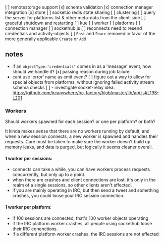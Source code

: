 [ ] remotestorage support
[x] schema validation
[x] connection manager integration
[x] store
[ ] socket.io redis state sharing
[ ] clustering
[ ] query the server for platforms list & other meta-data from the client-side
[ ] graceful shutdown and restarting
  [ ] kue
  [ ] worker
  [ ] platforms
  [ ] connection manager
  [ ] sockethub.js
[ ] reconnects need to resend credentials and activity-objects
[ ] `Post` and `Share` removed in favor of the more generally applicable `Create` or `Add`

## notes
- if an `objectType:'credentials'` comes in as a 'message' event, how should
  we handle it?
[x] passing reason during job failure
- cant use 'error' name as emit event?
[ ] figure out a way to allow for special objects from platforms, without ignoring failed activity stream schema checks
[ ] - investigate socket-relay idea. https://github.com/ircanywhere/irc-factory/blob/master/lib/api.js#L198-L201

### Workers
Should workers spawned for each session? or one per platform? or both? 

It kinda makes sense that there are no workers running by default, and when a new session connects, a new worker is spawned and handles their requests. Care must be taken to make sure the worker doesn't build up memory leaks, and data is purged, but logically it seems cleaner overall.
 
 #### 1 worker per sessions:
 - connects can take a while, you can have workers process requests concurrently, but only up to a point. 
 - when there are crashes and client connections are lost. it's only in the realm of a single sessions, so other clients aren't effected.
 - if you are mainly operating in IRC, but then send a tweet and something crashes, you could loose your IRC session connection.

 #### 1 worker per platform:
 - if 100 sessions are connected, that's 100 worker objects operating
 - if the IRC platform worker crashes, all people using sockethub loose their IRC conenctions.
 - if a different platform worker crashes, the IRC sessions are not effected
 

